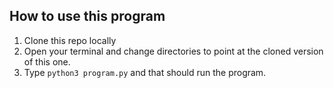 ## How to use this program

1. Clone this repo locally
2. Open your terminal and change directories to point at the cloned version of this one.
3. Type `python3 program.py` and that should run the program.
